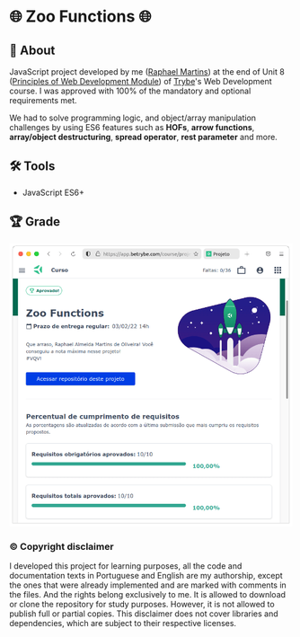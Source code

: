# :globe_with_meridians: Zoo Functions :globe_with_meridians:

## :page_with_curl: About

JavaScript project developed by me ([Raphael Martins](https://www.linkedin.com/in/raphaelameidamartins/)) at the end of Unit 8 ([Principles of Web Development Module](https://github.com/raphaelalmeidamartins/trybe_exercicios/tree/main/1_fundamentos-do-desv-web)) of [Trybe](https://www.betrybe.com)'s Web Development course. I was approved with 100% of the mandatory and optional requirements met.

We had to solve programming logic, and object/array manipulation challenges by using ES6 features such as **HOFs**, **arrow functions**, **array/object destructuring**, **spread operator**, **rest parameter** and more.

## :hammer_and_wrench: Tools

* JavaScript ES6+

## :trophy: Grade

![My grade of the project - Minha nota no projeto](./nota.png)

### :copyright: Copyright disclaimer

I developed this project for learning purposes, all the code and documentation texts in Portuguese and English are my authorship, except the ones that were already implemented and are marked with comments in the files. And the rights belong exclusively to me. It is allowed to download or clone the repository for study purposes. However, it is not allowed to publish full or partial copies. This disclaimer does not cover libraries and dependencies, which are subject to their respective licenses.
